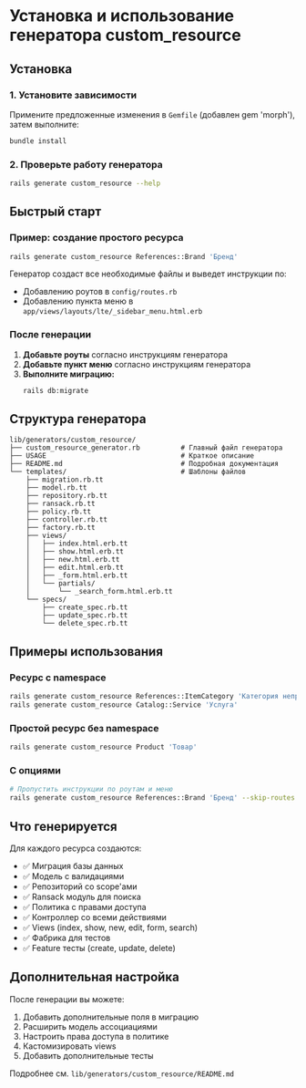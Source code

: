 # Установка и использование генератора custom_resource

## Установка

### 1. Установите зависимости

Примените предложенные изменения в `Gemfile` (добавлен gem 'morph'), затем выполните:

```bash
bundle install
```

### 2. Проверьте работу генератора

```bash
rails generate custom_resource --help
```

## Быстрый старт

### Пример: создание простого ресурса

```bash
rails generate custom_resource References::Brand 'Бренд'
```

Генератор создаст все необходимые файлы и выведет инструкции по:
- Добавлению роутов в `config/routes.rb`
- Добавлению пункта меню в `app/views/layouts/lte/_sidebar_menu.html.erb`

### После генерации

1. **Добавьте роуты** согласно инструкциям генератора
2. **Добавьте пункт меню** согласно инструкциям генератора
3. **Выполните миграцию:**
   ```bash
   rails db:migrate
   ```

## Структура генератора

```
lib/generators/custom_resource/
├── custom_resource_generator.rb          # Главный файл генератора
├── USAGE                                 # Краткое описание
├── README.md                             # Подробная документация
└── templates/                            # Шаблоны файлов
    ├── migration.rb.tt
    ├── model.rb.tt
    ├── repository.rb.tt
    ├── ransack.rb.tt
    ├── policy.rb.tt
    ├── controller.rb.tt
    ├── factory.rb.tt
    ├── views/
    │   ├── index.html.erb.tt
    │   ├── show.html.erb.tt
    │   ├── new.html.erb.tt
    │   ├── edit.html.erb.tt
    │   ├── _form.html.erb.tt
    │   └── partials/
    │       └── _search_form.html.erb.tt
    └── specs/
        ├── create_spec.rb.tt
        ├── update_spec.rb.tt
        └── delete_spec.rb.tt
```

## Примеры использования

### Ресурс с namespace

```bash
rails generate custom_resource References::ItemCategory 'Категория непродовольственных товаров'
rails generate custom_resource Catalog::Service 'Услуга'
```

### Простой ресурс без namespace

```bash
rails generate custom_resource Product 'Товар'
```

### С опциями

```bash
# Пропустить инструкции по роутам и меню
rails generate custom_resource References::Brand 'Бренд' --skip-routes --skip-menu
```

## Что генерируется

Для каждого ресурса создаются:

- ✅ Миграция базы данных
- ✅ Модель с валидациями
- ✅ Репозиторий со scope'ами
- ✅ Ransack модуль для поиска
- ✅ Политика с правами доступа
- ✅ Контроллер со всеми действиями
- ✅ Views (index, show, new, edit, form, search)
- ✅ Фабрика для тестов
- ✅ Feature тесты (create, update, delete)

## Дополнительная настройка

После генерации вы можете:

1. Добавить дополнительные поля в миграцию
2. Расширить модель ассоциациями
3. Настроить права доступа в политике
4. Кастомизировать views
5. Добавить дополнительные тесты

Подробнее см. `lib/generators/custom_resource/README.md`
